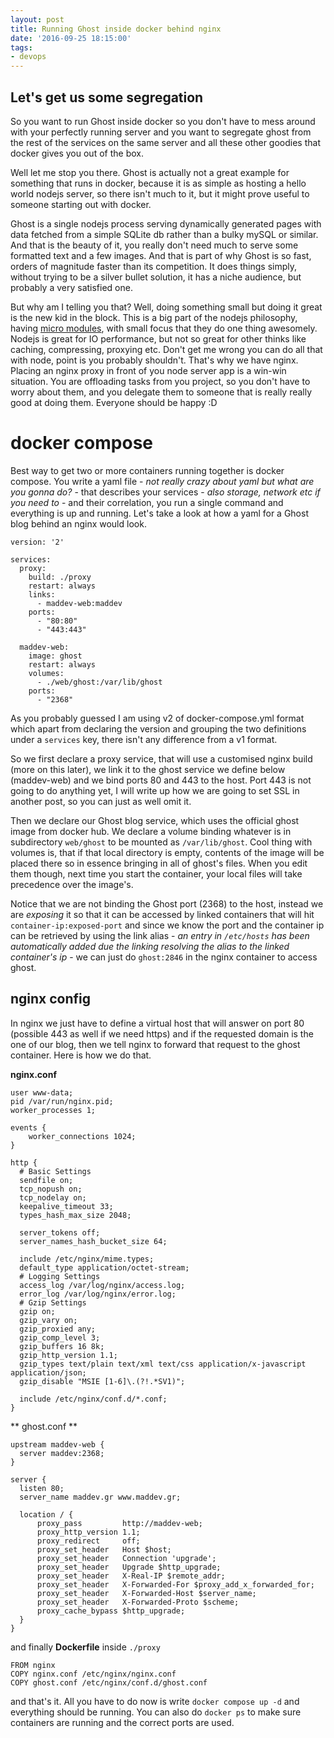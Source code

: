 ```yaml
---
layout: post
title: Running Ghost inside docker behind nginx
date: '2016-09-25 18:15:00'
tags:
- devops
---
```


## Let's get us some segregation
So you want to run Ghost inside docker so you don't have to mess around with your perfectly running server and you want to segregate ghost from the rest of the services on the same server and all these other goodies that docker gives you out of the box.

Well let me stop you there. Ghost is actually not a great example for something that runs in docker, because it is as simple as hosting a hello world nodejs server, so there isn't much to it, but it might prove useful to someone starting out with docker.

Ghost is a single nodejs process serving dynamically generated pages with data fetched from a simple SQLite db rather than a bulky mySQL or similar. And that is the beauty of it, you really don't need much to serve some formatted text and a few images. And that is part of why Ghost is so fast, orders of magnitude faster than its competition. It does things simply, without trying to be a silver bullet solution, it has a niche audience, but probably a very satisfied one.

But why am I telling you that? Well, doing something small but doing it great is the new kid in the block. This is a big part of the nodejs philosophy, having [micro modules](https://github.com/parro-it/awesome-micro-npm-packages), with small focus that they do one thing awesomely. Nodejs is great for IO performance, but not so great for other thinks like caching, compressing, proxying etc. Don't get me wrong you can do all that with node, point is you probably shouldn't. That's why we have nginx. Placing an nginx proxy in front of you node server app is a win-win situation. You are offloading tasks from you project, so you don't have to worry about them, and you delegate them to someone that is really really good at doing them. Everyone should be happy :D

# docker compose
Best way to get two or more containers running together is docker compose. You write a yaml file - *not really crazy about yaml but what are you gonna do?* - that describes your services - *also storage, network etc if you need to* - and their correlation, you run a single command and everything is up and running.
Let's take a look at how a yaml for a Ghost blog behind an nginx would look.

```
version: '2'

services:
  proxy:
    build: ./proxy
    restart: always
    links:
      - maddev-web:maddev
    ports:
      - "80:80"
      - "443:443"

  maddev-web:
    image: ghost
    restart: always
    volumes:
      - ./web/ghost:/var/lib/ghost
    ports:
      - "2368"
```
As you probably guessed I am using v2 of docker-compose.yml format which apart from declaring the version and grouping the two definitions under a `services` key, there isn't any difference from a v1 format.

So we first declare a proxy service, that will use a customised nginx build (more on this later), we link it to the ghost service we define below (maddev-web) and we bind ports 80 and 443 to the host. Port 443 is not going to do anything yet, I will write up how we are going to set SSL in another post, so you can just as well omit it.

Then we declare our Ghost blog service, which uses the official ghost image from docker hub. We declare a volume binding whatever is in subdirectory `web/ghost` to be mounted as `/var/lib/ghost`. Cool thing with volumes is, that if that local directory is empty, contents of the image will be placed there so in essence bringing in all of ghost's files. When you edit them though, next time you start the container, your local files will take precedence over the image's.

Notice that we are not binding the Ghost port (2368) to the host, instead we are *exposing* it so that it can be accessed by linked containers that will hit `container-ip:exposed-port` and since we know the port and the container ip can be retrieved by using the link alias - *an entry in `/etc/hosts` has been automatically added due the linking resolving the alias to the linked container's ip* - we can just do `ghost:2846` in the nginx container to access ghost.

## nginx config
In nginx we just have to define a virtual host that will answer on port 80 (possible 443 as well if we need https) and if the requested domain is the one of our blog, then we tell nginx to forward that request to the ghost container. Here is how we do that.

**nginx.conf**
```
user www-data;
pid /var/run/nginx.pid;
worker_processes 1;

events {
    worker_connections 1024;
}

http {
  # Basic Settings
  sendfile on;
  tcp_nopush on;
  tcp_nodelay on;
  keepalive_timeout 33;
  types_hash_max_size 2048;

  server_tokens off;
  server_names_hash_bucket_size 64;

  include /etc/nginx/mime.types;
  default_type application/octet-stream;
  # Logging Settings
  access_log /var/log/nginx/access.log;
  error_log /var/log/nginx/error.log;
  # Gzip Settings
  gzip on;
  gzip_vary on;
  gzip_proxied any;
  gzip_comp_level 3;
  gzip_buffers 16 8k;
  gzip_http_version 1.1;
  gzip_types text/plain text/xml text/css application/x-javascript application/json;
  gzip_disable "MSIE [1-6]\.(?!.*SV1)";

  include /etc/nginx/conf.d/*.conf;
}
```

** ghost.conf **
```
upstream maddev-web {
  server maddev:2368;
}

server {
  listen 80;
  server_name maddev.gr www.maddev.gr;

  location / {
      proxy_pass         http://maddev-web;
      proxy_http_version 1.1;
      proxy_redirect     off;
      proxy_set_header   Host $host;
      proxy_set_header   Connection 'upgrade';
      proxy_set_header   Upgrade $http_upgrade;
      proxy_set_header   X-Real-IP $remote_addr;
      proxy_set_header   X-Forwarded-For $proxy_add_x_forwarded_for;
      proxy_set_header   X-Forwarded-Host $server_name;
      proxy_set_header   X-Forwarded-Proto $scheme;
      proxy_cache_bypass $http_upgrade;
  }
}
```

and finally **Dockerfile** inside `./proxy`
```
FROM nginx
COPY nginx.conf /etc/nginx/nginx.conf
COPY ghost.conf /etc/nginx/conf.d/ghost.conf

```

and that's it. All you have to do now is write `docker compose up -d` and everything should be running. You can also do `docker ps` to make sure containers are running and the correct ports are used.
